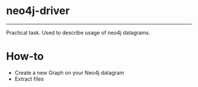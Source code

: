 # neo4j-driver

---------
Practical task. Used to describe usage of neo4j datagrams. 

<h1> How-to </h1>
<ul>
  <li>Create a  new Graph on your Neo4j datagram
  <li>Extract files
</ul>
